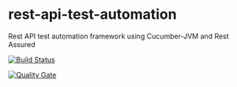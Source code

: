 # rest-api-test-automation
Rest API test automation framework using Cucumber-JVM and Rest Assured


[![Build Status](https://travis-ci.com/api-testing-training-01/rest-api-test-automation.svg?branch=develop)](https://travis-ci.com/api-testing-training-01/rest-api-test-automation) 

[![Quality Gate](https://sonarcloud.io/api/project_badges/measure?project=api-testing-training-01_rest-api-test-automation&metric=alert_status)](https://sonarcloud.io/dashboard/index/api-testing-training-01_rest-api-test-automation)
